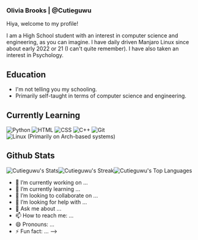### Olivia Brooks | @Cutieguwu

Hiya, welcome to my profile!

I am a High School student with an interest in computer science and engineering, as you can imagine. I have daily driven Manjaro Linux since about early 2022 or 21 (I can't quite remember).
I have also taken an interest in Psychology.

## Education

- I'm not telling you my schooling.
- Primarily self-taught in terms of computer science and engineering.

## Currently Learning

![Python](https://img.shields.io/badge/Python-black?style=for-the-badge&logo=python&label=Python)
![HTML](https://img.shields.io/badge/HTML-black?style=for-the-badge&logo=html5&label=HTML)
![CSS](https://img.shields.io/badge/CSS-black?style=for-the-badge&logo=css3&label=CSS)
![C++](https://img.shields.io/badge/C%2B%2B-black?style=for-the-badge&label=C++%29+come+semester+2%2C+early%2C2024%29)
![Git](https://img.shields.io/badge/Git-black?style=for-the-badge&logo=git)
![Linux (Primarily on Arch-based systems)](https://img.shields.io/badge/Linux-black?style=for-the-badge&logo=linux)

## Github Stats

![Cutieguwu's Stats](https://github-readme-stats.vercel.app/api?username=Cutieguwu&theme=cobalt&show_icons=true&hide_border=false&count_private=true)![Cutieguwu's Streak](https://github-readme-streak-stats.herokuapp.com/?user=Cutieguwu&theme=cobalt&hide_border=false)![Cutieguwu's Top Languages](https://github-readme-stats.vercel.app/api/top-langs/?username=Cutieguwu&theme=cobalt&show_icons=true&hide_border=false&layout=compact)

- 🔭 I’m currently working on ...
- 🌱 I’m currently learning ...
- 👯 I’m looking to collaborate on ...
- 🤔 I’m looking for help with ...
- 💬 Ask me about ...
- 📫 How to reach me: ...
- 😄 Pronouns: ...
- ⚡ Fun fact: ...
-->
